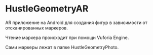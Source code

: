 # HustleGeometryAR

AR приложение на Android для создания фигур в зависимости от отсканированных маркеров.

Чтение маркера происходит при помощи Vuforia Engine. 

Сами маркеры лежат в папке HustleGeometryPhoto.
